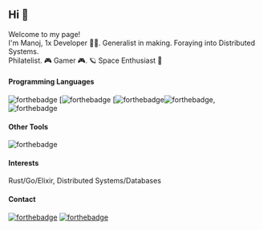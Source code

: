## Hi 👋

<!--
**hindenbug/hindenbug** is a ✨ _special_ ✨ repository because its `README.md` (this file) appears on your GitHub profile.
-->
<p>Welcome to my page! </br> 
I'm Manoj, 1x Developer 👨‍💻. Generalist in making. Foraying into Distributed Systems. </br> 
Philatelist. 🎮 Gamer 🎮. 🪐 Space Enthusiast 🚀 </br> 
</p>

#### Programming Languages 

![forthebadge](https://img.shields.io/badge/-Elixir-52345f?style=flat-square&logo=elixir&logoColor=white)
[![forthebadge](https://img.shields.io/badge/-Rust-000000?style=flat-square&logo=rust&logoColor=white) [![forthebadge](https://img.shields.io/badge/-Go-00a7d0?style=flat-square&logo=go&logoColor=white)![forthebadge](https://img.shields.io/badge/-Python-3D7AAB?style=flat-square&logo=python&logoColor=white), ![forthebadge](https://img.shields.io/badge/-Ruby-AE1401?style=flat-square&logo=ruby&logoColor=white)

#### Other Tools

![forthebadge](https://img.shields.io/badge/-Git-F05032?style=flat-square&logo=git&logoColor=white)

#### Interests

Rust/Go/Elixir, Distributed Systems/Databases

#### Contact

[![forthebadge](https://img.shields.io/badge/twitter-%231DA1F2.svg?&style=for-the-badge&logo=twitter&logoColor=white)](https://twitter.com/_hindenbug) 
[![forthebadge](https://img.shields.io/badge/linkedin-%230077B5.svg?&style=for-the-badge&logo=linkedin&logoColor=white)](https://linkedin.com/manojk27)

